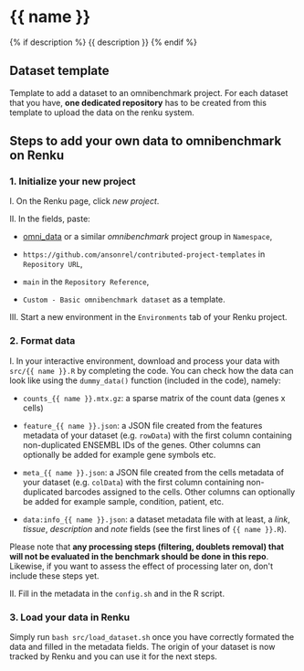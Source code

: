 # {{ name }}
{% if description %}
{{ description }}
{% endif %}
## Dataset template

Template to add a dataset to an omnibenchmark project. For each dataset that you have, **one dedicated repository** has to be created from this template to upload the data on the renku system. 

## Steps to add your own data to omnibenchmark on Renku

### 1. Initialize your new project

I. On the Renku page, click *new project*. 

II. In the fields, paste: 

- [omni_data](https://renkulab.io/gitlab/omnibenchmark/omni_data) or a similar *omnibenchmark* project group in `Namespace`,

- `https://github.com/ansonrel/contributed-project-templates` in `Repository URL`,

-  `main` in the `Repository Reference`,

-  `Custom - Basic omnibenchmark dataset` as a template. 

III. Start a new environment in the `Environments` tab of your Renku project.

### 2. Format data

I. In your interactive environment, download and process your data with `src/{{ name }}.R` by completing the code. You can check how the data can look like using the `dummy_data()` function (included in the code), namely: 

- `counts_{{ name }}.mtx.gz`: a sparse matrix of the count data (genes x cells)

- `feature_{{ name }}.json`: a JSON file created from the features metadata of your dataset (e.g. `rowData`) with the first column containing non-duplicated ENSEMBL IDs of the genes. Other columns can optionally be added for example gene symbols etc. 

- `meta_{{ name }}.json`: a JSON file created from the cells metadata of your dataset (e.g. `colData`) with the first column containing non-duplicated barcodes assigned to the cells. Other columns can optionally be added for example sample, condition, patient, etc. 

- `data:info_{{ name }}.json`: a dataset metadata file with at least, a *link*, *tissue*, *description* and *note* fields (see the first lines of `{{ name }}.R`).

Please note that **any processing steps (filtering, doublets removal) that will not be evaluated in the benchmark should be done in this repo**. Likewise, if you want to assess the effect of processing later on, don't include these steps yet.

II. Fill in the metadata in the `config.sh` and in the R script. 

### 3. Load your data in Renku

Simply run `bash src/load_dataset.sh` once you have correctly formated the data and filled in the metadata fields. The origin of your dataset is now tracked by Renku and you can use it for the next steps. 


